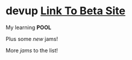 # devup [Link To Beta Site](https://monxterious.github.io/devup/docs/)
My learning **POOL**

Plus some *new* jams!

More _jams_ to the list!

